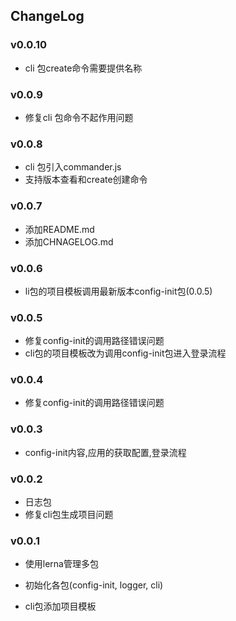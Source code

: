 ## ChangeLog 

###  v0.0.10

- cli 包create命令需要提供名称


###  v0.0.9

- 修复cli 包命令不起作用问题



###  v0.0.8

- cli 包引入commander.js
- 支持版本查看和create创建命令



###  v0.0.7

- 添加README.md
- 添加CHNAGELOG.md



###  v0.0.6

- li包的项目模板调用最新版本config-init包(0.0.5)



###  v0.0.5

- 修复config-init的调用路径错误问题
- cli包的项目模板改为调用config-init包进入登录流程



###  v0.0.4

- 修复config-init的调用路径错误问题



### v0.0.3

- config-init内容,应用的获取配置,登录流程



### v0.0.2

- 日志包
- 修复cli包生成项目问题



### v0.0.1

- 使用lerna管理多包

- 初始化各包(config-init, logger, cli)
- cli包添加项目模板